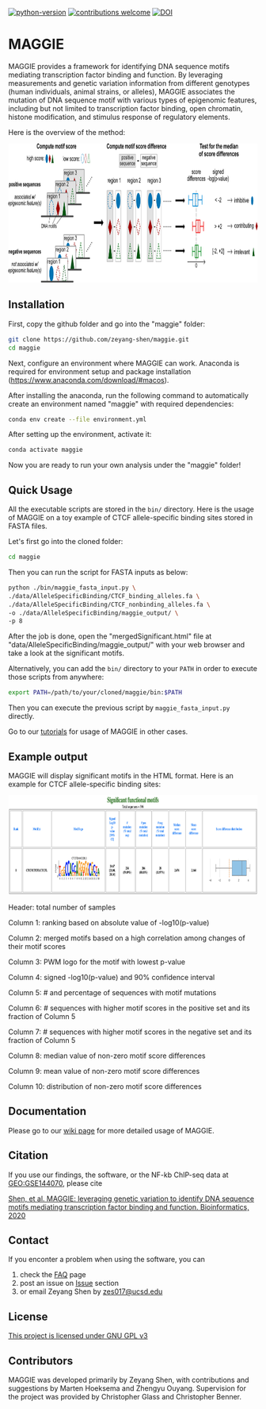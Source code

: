 [![python-version](https://img.shields.io/badge/python-3.6+-blue.svg)](https://www.python.org/downloads/release/python-360/)
[![contributions welcome](https://img.shields.io/badge/contributions-welcome-brightgreen.svg?style=flat)](https://github.com/zeyang-shen/maggie/issues)
[![DOI](https://zenodo.org/badge/DOI/10.1093/bioinformatics/btaa476.svg)](https://doi.org/10.1093/bioinformatics/btaa476)

# MAGGIE
MAGGIE provides a framework for identifying DNA sequence motifs mediating transcription factor binding and function. By leveraging measurements and genetic variation information from different genotypes (human individuals, animal strains, or alleles), MAGGIE associates the mutation of DNA sequence motif with various types of epigenomic features, including but not limited to transcription factor binding, open chromatin, histone modification, and stimulus response of regulatory elements. 

Here is the overview of the method:

<p align="center">
<img src="https://github.com/zeyang-shen/maggie/blob/master/image/method.png" width="900" height="280">
</p>

## Installation
First, copy the github folder and go into the "maggie" folder:
```bash
git clone https://github.com/zeyang-shen/maggie.git
cd maggie
```
Next, configure an environment where MAGGIE can work. Anaconda is required for environment setup and package installation (https://www.anaconda.com/download/#macos). 

After installing the anaconda, run the following command to automatically create an environment named "maggie" with required dependencies:
```bash
conda env create --file environment.yml
```
After setting up the environment, activate it:
```bash
conda activate maggie
```
Now you are ready to run your own analysis under the "maggie" folder!

## Quick Usage
All the executable scripts are stored in the `bin/` directory. Here is the usage of MAGGIE on a toy example of CTCF allele-specific binding sites stored in FASTA files.

Let's first go into the cloned folder:
```bash
cd maggie
```
Then you can run the script for FASTA inputs as below:
```bash
python ./bin/maggie_fasta_input.py \
./data/AlleleSpecificBinding/CTCF_binding_alleles.fa \
./data/AlleleSpecificBinding/CTCF_nonbinding_alleles.fa \
-o ./data/AlleleSpecificBinding/maggie_output/ \
-p 8
```
After the job is done, open the "mergedSignificant.html" file at "data/AlleleSpecificBinding/maggie_output/" with your web browser and take a look at the significant motifs. 

Alternatively, you can add the `bin/` directory to your `PATH` in order to execute those scripts from anywhere:
```bash
export PATH=/path/to/your/cloned/maggie/bin:$PATH
```
Then you can execute the previous script by `maggie_fasta_input.py` directly.

Go to our [tutorials](https://github.com/zeyang-shen/maggie/wiki/Tutorial) for usage of MAGGIE in other cases. 

## Example output
MAGGIE will display significant motifs in the HTML format. Here is an example for CTCF allele-specific binding sites:

<p align="center">
<img src="https://github.com/zeyang-shen/maggie/blob/master/image/html_example.png" width="900" height="200">
</p>

Header: total number of samples

Column 1: ranking based on absolute value of -log10(p-value)

Column 2: merged motifs based on a high correlation among changes of their motif scores

Column 3: PWM logo for the motif with lowest p-value

Column 4: signed -log10(p-value) and 90% confidence interval

Column 5: # and percentage of sequences with motif mutations

Column 6: # sequences with higher motif scores in the positive set and its fraction of Column 5 

Column 7: # sequences with higher motif scores in the negative set and its fraction of Column 5 

Column 8: median value of non-zero motif score differences

Column 9: mean value of non-zero motif score differences

Column 10: distribution of non-zero motif score differences

## Documentation
Please go to our [wiki page](https://github.com/zeyang-shen/maggie/wiki) for more detailed usage of MAGGIE.

## Citation
If you use our findings, the software, or the NF-kb ChIP-seq data at [GEO:GSE144070](https://www.ncbi.nlm.nih.gov/geo/query/acc.cgi?acc=GSE144070), please cite

[Shen, et al. MAGGIE: leveraging genetic variation to identify DNA sequence motifs mediating transcription factor binding and function. Bioinformatics, 2020](https://doi.org/10.1093/bioinformatics/btaa476)

## Contact
If you enconter a problem when using the software, you can
1. check the [FAQ](https://github.com/zeyang-shen/maggie/wiki/FAQ) page
2. post an issue on [Issue](https://github.com/zeyang-shen/maggie/issues) section
3. or email Zeyang Shen by zes017@ucsd.edu

## License
[This project is licensed under GNU GPL v3](https://github.com/zeyang-shen/maggie/blob/master/LICENSE)

## Contributors
MAGGIE was developed primarily by Zeyang Shen, with contributions and suggestions by Marten Hoeksema and Zhengyu Ouyang. Supervision for the project was provided by Christopher Glass and Christopher Benner. 
